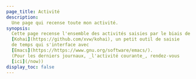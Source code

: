 ```yaml
---
page_title: Activité
description:
  Une page qui recense toute mon activité.
synopsis: 
  Cette page recense l'ensemble des activités saisies par le biais de 
  [Kohai](https://github.com/xvw/kohai), un petit outil de saisie 
  de temps qui s'interface avec 
  [Emacs](https://https://www.gnu.org/software/emacs/). 
  (Pour les derniers journaux, _l'activité courante_, rendez-vous 
  [ici](/now))
display_toc: false
---
```

